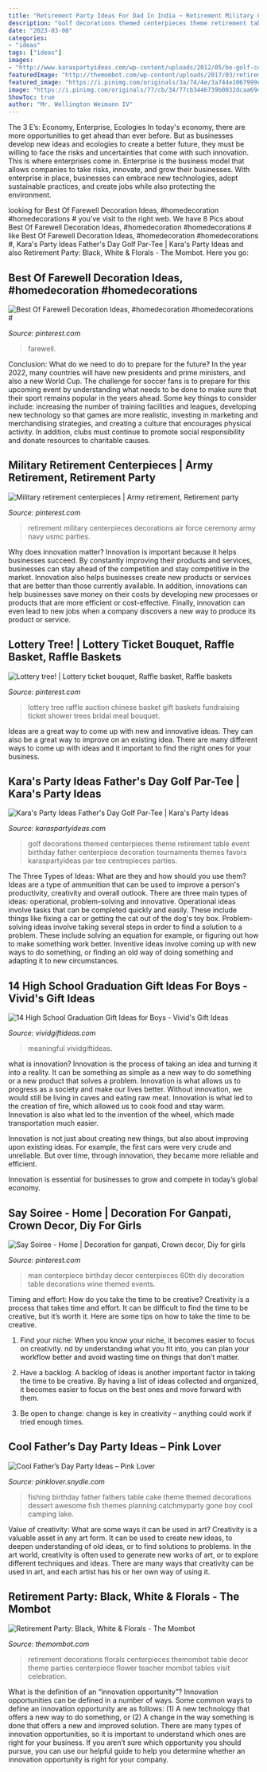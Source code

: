 ```yaml
---
title: "Retirement Party Ideas For Dad In India ~ Retirement Military Centerpieces Decorations Air Force Ceremony Army Navy Usmc Parties"
description: "Golf decorations themed centerpieces theme retirement table event birthday father centerpiece decoration tournaments themes favors karaspartyideas par tee centrepieces parties"
date: "2023-03-08"
categories:
- "ideas"
tags: ["ideas"]
images:
- "http://www.karaspartyideas.com/wp-content/uploads/2012/05/be-golf-centerpiece.jpg"
featuredImage: "http://themombot.com/wp-content/uploads/2017/03/retirement-party-flower-arrangement6.jpg"
featured_image: "https://i.pinimg.com/originals/3a/74/4e/3a744e1067999c8b8188ffac6477a314.jpg"
image: "https://i.pinimg.com/originals/77/cb/34/77cb3446739b0032dcaa694e936da98a.jpg"
ShowToc: true
author: "Mr. Wellington Weimann IV"
---
```



The 3 E’s: Economy, Enterprise, Ecologies
In today's economy, there are more opportunities to get ahead than ever before. But as businesses develop new ideas and ecologies to create a better future, they must be willing to face the risks and uncertainties that come with such innovation. This is where enterprises come in. Enterprise is the business model that allows companies to take risks, innovate, and grow their businesses. With enterprise in place, businesses can embrace new technologies, adopt sustainable practices, and create jobs while also protecting the environment.

	

		
looking for Best Of Farewell Decoration Ideas, #homedecoration #homedecorations # you've visit to the right web. We have 8 Pics about Best Of Farewell Decoration Ideas, #homedecoration #homedecorations # like Best Of Farewell Decoration Ideas, #homedecoration #homedecorations #, Kara&#039;s Party Ideas Father&#039;s Day Golf Par-Tee | Kara&#039;s Party Ideas and also Retirement Party: Black, White &amp; Florals - The Mombot. Here you go:
		
    
## Best Of Farewell Decoration Ideas, #homedecoration #homedecorations #

<img loading=lazy src="https://i.pinimg.com/originals/3a/74/4e/3a744e1067999c8b8188ffac6477a314.jpg" onerror="this.onerror=null;this.src='https://tse1.mm.bing.net/th?id=OIP.mW3A0m45LoC9oxyo9-HbYQHaJ4&amp;pid=15.1';" alt="Best Of Farewell Decoration Ideas, #homedecoration #homedecorations #">

_Source: pinterest.com_

>farewell. 

	

Conclusion: What do we need to do to prepare for the future?
In the year 2022, many countries will have new presidents and prime ministers, and also a new World Cup. The challenge for soccer fans is to prepare for this upcoming event by understanding what needs to be done to make sure that their sport remains popular in the years ahead. Some key things to consider include: increasing the number of training facilities and leagues, developing new technology so that games are more realistic, investing in marketing and merchandising strategies, and creating a culture that encourages physical activity. In addition, clubs must continue to promote social responsibility and donate resources to charitable causes.

    
## Military Retirement Centerpieces | Army Retirement, Retirement Party

<img loading=lazy src="https://i.pinimg.com/originals/a7/6e/3b/a76e3bff4d3ae1a7495295cc2c32fbf6.jpg" onerror="this.onerror=null;this.src='https://tse2.mm.bing.net/th?id=OIP.8vKf1OYdGDyzAFxm8pAlEwHaJ4&amp;pid=15.1';" alt="Military retirement centerpieces | Army retirement, Retirement party">

_Source: pinterest.com_

>retirement military centerpieces decorations air force ceremony army navy usmc parties. 

	

Why does innovation matter?
Innovation is important because it helps businesses succeed. By constantly improving their products and services, businesses can stay ahead of the competition and stay competitive in the market. Innovation also helps businesses create new products or services that are better than those currently available. In addition, innovations can help businesses save money on their costs by developing new processes or products that are more efficient or cost-effective. Finally, innovation can even lead to new jobs when a company discovers a new way to produce its product or service.

    
## Lottery Tree! | Lottery Ticket Bouquet, Raffle Basket, Raffle Baskets

<img loading=lazy src="https://i.pinimg.com/originals/52/fb/56/52fb567b490d478910ebef9d76786e83.jpg" onerror="this.onerror=null;this.src='https://tse1.mm.bing.net/th?id=OIP.z7mun1MGZ5w59Hz0ix1wwwHaJ4&amp;pid=15.1';" alt="Lottery tree! | Lottery ticket bouquet, Raffle basket, Raffle baskets">

_Source: pinterest.com_

>lottery tree raffle auction chinese basket gift baskets fundraising ticket shower trees bridal meal bouquet. 

	

Ideas are a great way to come up with new and innovative ideas. They can also be a great way to improve on an existing idea. There are many different ways to come up with ideas and it important to find the right ones for your business.

    
## Kara&#039;s Party Ideas Father&#039;s Day Golf Par-Tee | Kara&#039;s Party Ideas

<img loading=lazy src="http://www.karaspartyideas.com/wp-content/uploads/2012/05/be-golf-centerpiece.jpg" onerror="this.onerror=null;this.src='https://tse3.mm.bing.net/th?id=OIP.tc4-QUs6XXafVLhtMQn_6wHaHa&amp;pid=15.1';" alt="Kara&#039;s Party Ideas Father&#039;s Day Golf Par-Tee | Kara&#039;s Party Ideas">

_Source: karaspartyideas.com_

>golf decorations themed centerpieces theme retirement table event birthday father centerpiece decoration tournaments themes favors karaspartyideas par tee centrepieces parties. 

	

The Three Types of Ideas: What are they and how should you use them?
Ideas are a type of ammunition that can be used to improve a person's productivity, creativity and overall outlook. There are three main types of ideas: operational, problem-solving and innovative.
Operational ideas involve tasks that can be completed quickly and easily. These include things like fixing a car or getting the cat out of the dog's toy box. Problem-solving ideas involve taking several steps in order to find a solution to a problem. These include solving an equation for example, or figuring out how to make something work better. Inventive ideas involve coming up with new ways to do something, or finding an old way of doing something and adapting it to new circumstances.

    
## 14 High School Graduation Gift Ideas For Boys - Vivid&#039;s Gift Ideas

<img loading=lazy src="https://vividgiftideas.com/wp-content/uploads/2017/04/HS-Graduation-Gifts-for-Boys.jpg" onerror="this.onerror=null;this.src='https://tse2.mm.bing.net/th?id=OIP.SPHqkfWehGHIunVOahdydAHaMY&amp;pid=15.1';" alt="14 High School Graduation Gift Ideas for Boys - Vivid&#039;s Gift Ideas">

_Source: vividgiftideas.com_

>meaningful vividgiftideas. 

	

what is innovation?
Innovation is the process of taking an idea and turning it into a reality. It can be something as simple as a new way to do something or a new product that solves a problem. Innovation is what allows us to progress as a society and make our lives better.
Without innovation, we would still be living in caves and eating raw meat. Innovation is what led to the creation of fire, which allowed us to cook food and stay warm. Innovation is also what led to the invention of the wheel, which made transportation much easier.

Innovation is not just about creating new things, but also about improving upon existing ideas. For example, the first cars were very crude and unreliable. But over time, through innovation, they became more reliable and efficient.

Innovation is essential for businesses to grow and compete in today’s global economy.

    
## Say Soiree - Home | Decoration For Ganpati, Crown Decor, Diy For Girls

<img loading=lazy src="https://i.pinimg.com/originals/77/cb/34/77cb3446739b0032dcaa694e936da98a.jpg" onerror="this.onerror=null;this.src='https://tse4.mm.bing.net/th?id=OIP.3pWEjTDfa4K97VS90DK_pwHaJ4&amp;pid=15.1';" alt="Say Soiree - Home | Decoration for ganpati, Crown decor, Diy for girls">

_Source: pinterest.com_

>man centerpiece birthday decor centerpieces 60th diy decoration table decorations wine themed events. 

	

Timing and effort: How do you take the time to be creative?
Creativity is a process that takes time and effort. It can be difficult to find the time to be creative, but it’s worth it. Here are some tips on how to take the time to be creative.
1. Find your niche: When you know your niche, it becomes easier to focus on creativity. nd by understanding what you fit into, you can plan your workflow better and avoid wasting time on things that don’t matter.

2. Have a backlog: A backlog of ideas is another important factor in taking the time to be creative. By having a list of ideas collected and organized, it becomes easier to focus on the best ones and move forward with them.

3. Be open to change: change is key in creativity – anything could work if tried enough times.

    
## Cool Father’s Day Party Ideas – Pink Lover

<img loading=lazy src="https://pinklover.snydle.com/files/2016/10/fathers-day-fishing-party-decorations.jpg" onerror="this.onerror=null;this.src='https://tse1.mm.bing.net/th?id=OIP.eBJlDHtQu-WV4x0Xm41FwAHaJ4&amp;pid=15.1';" alt="Cool Father’s Day Party Ideas – Pink Lover">

_Source: pinklover.snydle.com_

>fishing birthday father fathers table cake theme themed decorations dessert awesome fish themes planning catchmyparty gone boy cool camping lake. 

	

Value of creativity: What are some ways it can be used in art?
Creativity is a valuable asset in any art form. It can be used to create new ideas, to deepen understanding of old ideas, or to find solutions to problems. In the art world, creativity is often used to generate new works of art, or to explore different techniques and ideas. There are many ways that creativity can be used in art, and each artist has his or her own way of using it.

    
## Retirement Party: Black, White &amp; Florals - The Mombot

<img loading=lazy src="http://themombot.com/wp-content/uploads/2017/03/retirement-party-flower-arrangement6.jpg" onerror="this.onerror=null;this.src='https://tse3.mm.bing.net/th?id=OIP.PP7Ik4bmTppQNWwy3OGT_QHaJ5&amp;pid=15.1';" alt="Retirement Party: Black, White &amp; Florals - The Mombot">

_Source: themombot.com_

>retirement decorations florals centerpieces themombot table decor theme parties centerpiece flower teacher mombot tables visit celebration. 

	

What is the definition of an “innovation opportunity”?
Innovation opportunities can be defined in a number of ways. Some common ways to define an innovation opportunity are as follows: (1) A new technology that offers a new way to do something, or (2) A change in the way something is done that offers a new and improved solution. 
There are many types of innovation opportunities, so it is important to understand which ones are right for your business. If you aren’t sure which opportunity you should pursue, you can use our helpful guide to help you determine whether an innovation opportunity is right for your company.

